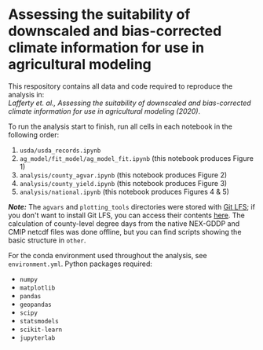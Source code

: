 # Assessing the suitability of downscaled and bias-corrected climate information for use in agricultural modeling

This respository contains all data and code required to reproduce the analysis in:<br />
*Lafferty et. al., Assessing the suitability of downscaled and bias-corrected climate information for use in agricultural modeling (2020)*.

To run the analysis start to finish, run all cells in each notebook in the following order:
1. `usda/usda_records.ipynb`
2. `ag_model/fit_model/ag_model_fit.ipynb` (this notebook produces Figure 1)
3. `analysis/county_agvar.ipynb` (this notebook produces Figure 2)
4. `analysis/county_yield.ipynb` (this notebook produces Figure 3)
5. `analysis/national.ipynb` (this notebook produces Figures 4 & 5)

***Note:*** The `agvars` and `plotting_tools` directories were stored with [Git LFS](https://git-lfs.github.com); if you don't want to install Git LFS, you can access their contents [here](https://uillinoisedu-my.sharepoint.com/:f:/g/personal/davidcl2_illinois_edu/EgrWzY0BfhpFrUhqRmLFUXEBwHk84o_eWusCtMqyfsGJww?e=G9ofNy). The calculation of county-level degree days from the native NEX-GDDP and CMIP netcdf files was done offline, but you can find scripts showing the basic structure in `other`.

For the conda environment used throughout the analysis, see `environment.yml`. Python packages required:
- `numpy`
- `matplotlib`
- `pandas`
- `geopandas`
- `scipy`
- `statsmodels`
- `scikit-learn`
- `jupyterlab`<br />
